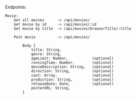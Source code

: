 
Endpoints:

    Movie:
        Get all movies      -> /api/movies/
        Get movie by id     -> /api/movies/:id
        Get movie by title  -> /api/movies/browserTitle/:title

        Post movie          -> /api/movies/

            Body {
                title: String,  
                genre: String,
                ageLimit: Number,           (optional)
                runningTime: Number,        (optional)
                movieDescription: String,   (optional)
                direction: String,          (optional)
                cast: Array,                (optional)
                production: String,         (optional)
                releaseDate: Date,          (optional)
                posterURL: String,          
            }
        
